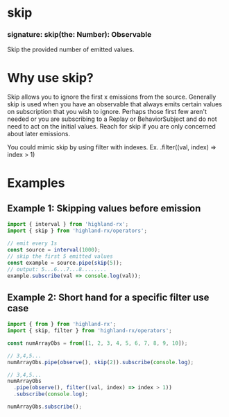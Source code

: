 # skip
### signature: skip(the: Number): Observable
Skip the provided number of emitted values.

# Why use skip?
Skip allows you to ignore the first x emissions from the source. Generally skip is used when you have an observable that always emits certain values on subscription that you wish to ignore. Perhaps those first few aren't needed or you are subscribing to a Replay or BehaviorSubject and do not need to act on the initial values. Reach for skip if you are only concerned about later emissions.

You could mimic skip by using filter with indexes. Ex. .filter((val, index) => index > 1)

# Examples
## Example 1: Skipping values before emission
```javascript
import { interval } from 'highland-rx';
import { skip } from 'highland-rx/operators';

// emit every 1s
const source = interval(1000);
// skip the first 5 emitted values
const example = source.pipe(skip(5));
// output: 5...6...7...8........
example.subscribe(val => console.log(val));
```

## Example 2: Short hand for a specific filter use case
```javascript
import { from } from 'highland-rx';
import { skip, filter } from 'highland-rx/operators';

const numArrayObs = from([1, 2, 3, 4, 5, 6, 7, 8, 9, 10]);

// 3,4,5...
numArrayObs.pipe(observe(), skip(2)).subscribe(console.log);

// 3,4,5...
numArrayObs
  .pipe(observe(), filter((val, index) => index > 1))
  .subscribe(console.log);

numArrayObs.subscribe();
```
